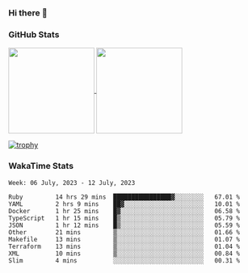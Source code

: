 ### Hi there 👋

### GitHub Stats

<a href="https://github.com/anuraghazra/github-readme-stats">
  <img align="center" height="170px" src="https://github-readme-stats.vercel.app/api/top-langs/?username=tksfjt1024&layout=compact&count_private=true&show_icons=true&show_icons=true&theme=graywhite" />
</a>
<a href="https://github.com/anuraghazra/github-readme-stats">
  <img align="center" height="170px" src="https://github-readme-stats.vercel.app/api?username=tksfjt1024&count_private=true&show_icons=true&show_icons=true&theme=graywhite" />
</a>

[![trophy](https://github-profile-trophy.vercel.app/?username=tksfjt1024)](https://github.com/ryo-ma/github-profile-trophy)

### WakaTime Stats

<!--START_SECTION:waka-->
```text
Week: 06 July, 2023 - 12 July, 2023

Ruby         14 hrs 29 mins  ████████████████▓░░░░░░░░   67.01 % 
YAML         2 hrs 9 mins    ██▓░░░░░░░░░░░░░░░░░░░░░░   10.01 % 
Docker       1 hr 25 mins    █▓░░░░░░░░░░░░░░░░░░░░░░░   06.58 % 
TypeScript   1 hr 15 mins    █▒░░░░░░░░░░░░░░░░░░░░░░░   05.79 % 
JSON         1 hr 12 mins    █▒░░░░░░░░░░░░░░░░░░░░░░░   05.59 % 
Other        21 mins         ▒░░░░░░░░░░░░░░░░░░░░░░░░   01.66 % 
Makefile     13 mins         ▒░░░░░░░░░░░░░░░░░░░░░░░░   01.07 % 
Terraform    13 mins         ▒░░░░░░░░░░░░░░░░░░░░░░░░   01.04 % 
XML          10 mins         ▒░░░░░░░░░░░░░░░░░░░░░░░░   00.84 % 
Slim         4 mins          ░░░░░░░░░░░░░░░░░░░░░░░░░   00.31 % 
```
<!--END_SECTION:waka-->
